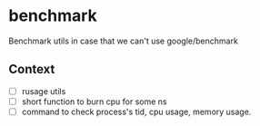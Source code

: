 # benchmark
Benchmark utils in case that we can't use google/benchmark

## Context

- [ ] rusage utils
- [ ] short function to burn cpu for some ns
- [ ] command to check process's tid, cpu usage, memory usage.
